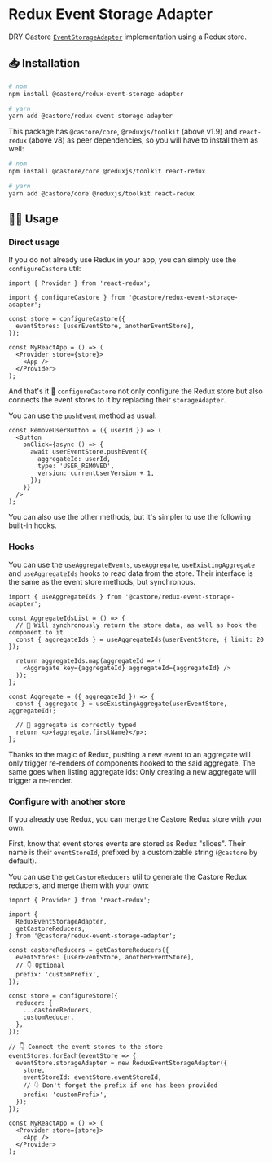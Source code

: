 # Redux Event Storage Adapter

DRY Castore [`EventStorageAdapter`](https://github.com/castore-dev/castore/#-eventstorageadapter) implementation using a Redux store.

## 📥 Installation

```bash
# npm
npm install @castore/redux-event-storage-adapter

# yarn
yarn add @castore/redux-event-storage-adapter
```

This package has `@castore/core`, `@reduxjs/toolkit` (above v1.9) and `react-redux` (above v8) as peer dependencies, so you will have to install them as well:

```bash
# npm
npm install @castore/core @reduxjs/toolkit react-redux

# yarn
yarn add @castore/core @reduxjs/toolkit react-redux
```

## 👩‍💻 Usage

### Direct usage

If you do not already use Redux in your app, you can simply use the `configureCastore` util:

```tsx
import { Provider } from 'react-redux';

import { configureCastore } from '@castore/redux-event-storage-adapter';

const store = configureCastore({
  eventStores: [userEventStore, anotherEventStore],
});

const MyReactApp = () => (
  <Provider store={store}>
    <App />
  </Provider>
);
```

And that's it 🙌 `configureCastore` not only configure the Redux store but also connects the event stores to it by replacing their `storageAdapter`.

You can use the `pushEvent` method as usual:

```tsx
const RemoveUserButton = ({ userId }) => (
  <Button
    onClick={async () => {
      await userEventStore.pushEvent({
        aggregateId: userId,
        type: 'USER_REMOVED',
        version: currentUserVersion + 1,
      });
    }}
  />
);
```

You can also use the other methods, but it's simpler to use the following built-in hooks.

### Hooks

You can use the `useAggregateEvents`, `useAggregate`, `useExistingAggregate` and `useAggregateIds` hooks to read data from the store. Their interface is the same as the event store methods, but synchronous.

```tsx
import { useAggregateIds } from '@castore/redux-event-storage-adapter';

const AggregateIdsList = () => {
  // 🙌 Will synchronously return the store data, as well as hook the component to it
  const { aggregateIds } = useAggregateIds(userEventStore, { limit: 20 });

  return aggregateIds.map(aggregateId => (
    <Aggregate key={aggregateId} aggregateId={aggregateId} />
  ));
};

const Aggregate = ({ aggregateId }) => {
  const { aggregate } = useExistingAggregate(userEventStore, aggregateId);

  // 🙌 aggregate is correctly typed
  return <p>{aggregate.firstName}</p>;
};
```

Thanks to the magic of Redux, pushing a new event to an aggregate will only trigger re-renders of components hooked to the said aggregate. The same goes when listing aggregate ids: Only creating a new aggregate will trigger a re-render.

### Configure with another store

If you already use Redux, you can merge the Castore Redux store with your own.

First, know that event stores events are stored as Redux "slices". Their name is their `eventStoreId`, prefixed by a customizable string (`@castore` by default).

You can use the `getCastoreReducers` util to generate the Castore Redux reducers, and merge them with your own:

```tsx
import { Provider } from 'react-redux';

import {
  ReduxEventStorageAdapter,
  getCastoreReducers,
} from '@castore/redux-event-storage-adapter';

const castoreReducers = getCastoreReducers({
  eventStores: [userEventStore, anotherEventStore],
  // 👇 Optional
  prefix: 'customPrefix',
});

const store = configureStore({
  reducer: {
    ...castoreReducers,
    customReducer,
  },
});

// 👇 Connect the event stores to the store
eventStores.forEach(eventStore => {
  eventStore.storageAdapter = new ReduxEventStorageAdapter({
    store,
    eventStoreId: eventStore.eventStoreId,
    // 👇 Don't forget the prefix if one has been provided
    prefix: 'customPrefix',
  });
});

const MyReactApp = () => (
  <Provider store={store}>
    <App />
  </Provider>
);
```
